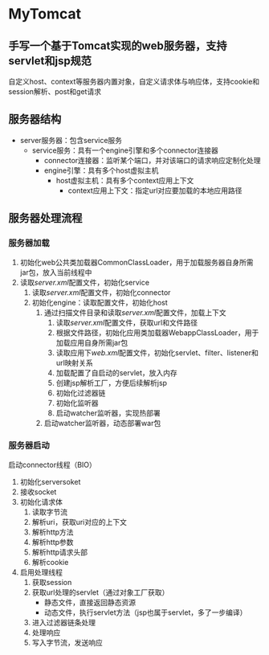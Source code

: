 # MyTomcat
## 手写一个基于Tomcat实现的web服务器，支持servlet和jsp规范
自定义host、context等服务器内置对象，自定义请求体与响应体，支持cookie和session解析、post和get请求

## 服务器结构
- server服务器：包含service服务
    - service服务：具有一个engine引擎和多个connector连接器
        - connector连接器：监听某个端口，并对该端口的请求响应定制化处理
        - engine引擎：具有多个host虚拟主机
            -   host虚拟主机：具有多个context应用上下文
                - context应用上下文：指定url对应要加载的本地应用路径
## 服务器处理流程

### 服务器加载
1. 初始化web公共类加载器CommonClassLoader，用于加载服务器自身所需jar包，放入当前线程中
2. 读取*server.xml*配置文件，初始化service
    1. 读取*server.xml*配置文件，初始化connector
    2. 初始化engine：读取配置文件，初始化host
        1. 通过扫描文件目录和读取*server.xml*配置文件，加载上下文
            1. 读取*server.xml*配置文件，获取url和文件路径
            2. 根据文件路径，初始化应用类加载器WebappClassLoader，用于加载应用自身所需jar包
            3. 读取应用下*web.xml*配置文件，初始化servlet、filter、listener和url映射关系
            4. 加载配置了自启动的servlet，放入内存
            5. 创建jsp解析工厂，方便后续解析jsp
            6. 初始化过滤器链
            7. 初始化监听器
            8. 启动watcher监听器，实现热部署
        2. 启动watcher监听器，动态部署war包

### 服务器启动

启动connector线程（BIO）
1. 初始化serversoket
2. 接收socket
3. 初始化请求体
    1. 读取字节流
    2. 解析uri，获取uri对应的上下文
    3. 解析http方法
    4. 解析http参数
    5. 解析http请求头部
    6. 解析cookie
4. 启用处理线程
    1. 获取session
    2. 获取url处理的servlet（通过对象工厂获取）
        - 静态文件，直接返回静态资源
        - 动态文件，执行servlet方法（jsp也属于servlet，多了一步编译）
    3. 进入过滤器链条处理
    4. 处理响应
    5. 写入字节流，发送响应
